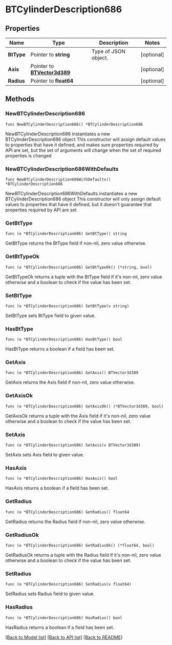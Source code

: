 # BTCylinderDescription686

## Properties

Name | Type | Description | Notes
------------ | ------------- | ------------- | -------------
**BtType** | Pointer to **string** | Type of JSON object. | [optional] 
**Axis** | Pointer to [**BTVector3d389**](BTVector3d389.md) |  | [optional] 
**Radius** | Pointer to **float64** |  | [optional] 

## Methods

### NewBTCylinderDescription686

`func NewBTCylinderDescription686() *BTCylinderDescription686`

NewBTCylinderDescription686 instantiates a new BTCylinderDescription686 object
This constructor will assign default values to properties that have it defined,
and makes sure properties required by API are set, but the set of arguments
will change when the set of required properties is changed

### NewBTCylinderDescription686WithDefaults

`func NewBTCylinderDescription686WithDefaults() *BTCylinderDescription686`

NewBTCylinderDescription686WithDefaults instantiates a new BTCylinderDescription686 object
This constructor will only assign default values to properties that have it defined,
but it doesn't guarantee that properties required by API are set

### GetBtType

`func (o *BTCylinderDescription686) GetBtType() string`

GetBtType returns the BtType field if non-nil, zero value otherwise.

### GetBtTypeOk

`func (o *BTCylinderDescription686) GetBtTypeOk() (*string, bool)`

GetBtTypeOk returns a tuple with the BtType field if it's non-nil, zero value otherwise
and a boolean to check if the value has been set.

### SetBtType

`func (o *BTCylinderDescription686) SetBtType(v string)`

SetBtType sets BtType field to given value.

### HasBtType

`func (o *BTCylinderDescription686) HasBtType() bool`

HasBtType returns a boolean if a field has been set.

### GetAxis

`func (o *BTCylinderDescription686) GetAxis() BTVector3d389`

GetAxis returns the Axis field if non-nil, zero value otherwise.

### GetAxisOk

`func (o *BTCylinderDescription686) GetAxisOk() (*BTVector3d389, bool)`

GetAxisOk returns a tuple with the Axis field if it's non-nil, zero value otherwise
and a boolean to check if the value has been set.

### SetAxis

`func (o *BTCylinderDescription686) SetAxis(v BTVector3d389)`

SetAxis sets Axis field to given value.

### HasAxis

`func (o *BTCylinderDescription686) HasAxis() bool`

HasAxis returns a boolean if a field has been set.

### GetRadius

`func (o *BTCylinderDescription686) GetRadius() float64`

GetRadius returns the Radius field if non-nil, zero value otherwise.

### GetRadiusOk

`func (o *BTCylinderDescription686) GetRadiusOk() (*float64, bool)`

GetRadiusOk returns a tuple with the Radius field if it's non-nil, zero value otherwise
and a boolean to check if the value has been set.

### SetRadius

`func (o *BTCylinderDescription686) SetRadius(v float64)`

SetRadius sets Radius field to given value.

### HasRadius

`func (o *BTCylinderDescription686) HasRadius() bool`

HasRadius returns a boolean if a field has been set.


[[Back to Model list]](../README.md#documentation-for-models) [[Back to API list]](../README.md#documentation-for-api-endpoints) [[Back to README]](../README.md)



